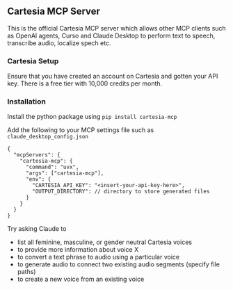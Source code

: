 ## Cartesia MCP Server

This is the official Cartesia MCP server which allows other MCP clients such as OpenAI agents, Curso and Claude Desktop to perform text to speech, transcribe audio, localize spech etc. 

### Cartesia Setup

Ensure that you have created an account on Cartesia and gotten your API key. There is a free tier with 10,000 credits per month.

### Installation

Install the python package using `pip install cartesia-mcp` 

Add the following to your MCP settings file such as `claude_desktop_config.json` 

```
{
  "mcpServers": {
    "cartesia-mcp": {
      "command": "uvx",
      "args": ["cartesia-mcp"],
      "env": {
        "CARTESIA_API_KEY": "<insert-your-api-key-here>",
        "OUTPUT_DIRECTORY": // directory to store generated files
      }
    }
  }
}
```

Try asking Claude to 
- list all feminine, masculine, or gender neutral Cartesia voices
- to provide more information about voice X
- to convert a text phrase to audio using a particular voice
- to generate audio to connect two existing audio segments (specify file paths)
- to create a new voice from an existing voice